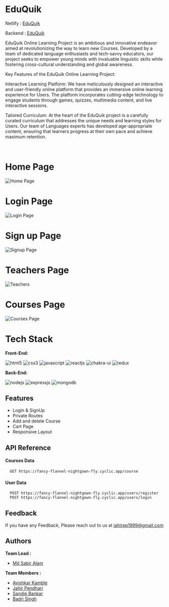 # EduQuik

Netlify :  [EduQuik](https://eduquik.netlify.app/)

Backend : [EduQuik](https://fancy-flannel-nightgown-fly.cyclic.app/)

EduQuik Online Learning Project is an ambitious and innovative endeavor aimed at revolutionizing the way to learn new Courses. Developed by a team of dedicated language enthusiasts and tech-savvy educators, our project seeks to empower young minds with invaluable linguistic skills while fostering cross-cultural understanding and global awareness.

Key Features of the EduQuik Online Learning Project:

Interactive Learning Platform: We have meticulously designed an interactive and user-friendly online platform that provides an immersive online learning experience for Users. The platform incorporates cutting-edge technology to engage students through games, quizzes, multimedia content, and live interactive sessions.

Tailored Curriculum: At the heart of the EduQuik project is a carefully curated curriculum that addresses the unique needs and learning styles for Users. Our team of Languages experts has developed age-appropriate content, ensuring that learners progress at their own pace and achieve maximum retention.


<br/>


# Home Page

![Home Page](https://github.com/JahirPendhari09/EduQuik/assets/128920395/eb26f485-00c3-4604-98e2-310da85ce39f)

# Login Page

![Login Page](https://github.com/JahirPendhari09/EduQuik/assets/128920395/8898f831-b98b-4c6b-b02e-fd5ed7cbe702)

# Sign up Page

![Signup Page](https://github.com/JahirPendhari09/EduQuik/assets/128920395/f5a8d756-9542-4250-84e8-4c8788e188bf)

# Teachers Page

![Teachers ](https://github.com/JahirPendhari09/EduQuik/assets/128920395/b5d3b8a4-513c-47cc-9590-7af9b0b1eaf8)

# Courses Page

![Courses Page](https://github.com/JahirPendhari09/EduQuik/assets/128920395/f1ac7903-f5e4-4652-bd91-d004da0dc999)


# Tech Stack

**Front-End:** <p >
    <img src="https://img.shields.io/badge/HTML5-E34F26?style=for-the-badge&logo=html5&logoColor=white" alt="html5" />
    <img src="https://img.shields.io/badge/CSS3-1572B6?style=for-the-badge&logo=css3&logoColor=white" alt="css3" /> 
    <img src="https://img.shields.io/badge/JavaScript-323330?style=for-the-badge&logo=javascript&logoColor=F7DF1E" alt="javascript" />
    <img src="https://img.shields.io/badge/React-20232A?style=for-the-badge&logo=react&logoColor=61DAFB" alt="reactjs" />
    <img src="https://img.shields.io/badge/Chakra%20UI-3bc7bd?style=for-the-badge&logo=chakraui&logoColor=white" alt="chakra-ui" />
    <img src="https://img.shields.io/badge/Redux-593D88?style=for-the-badge&logo=redux&logoColor=white" alt="redux" /> 
</p>

**Back-End:** 
<p>
   <img src="https://img.shields.io/badge/Node.js-339933?style=for-the-badge&logo=nodedotjs&logoColor=white" alt="nodejs" />
    <img src="https://img.shields.io/badge/Express.js-000000?style=for-the-badge&logo=express&logoColor=white" alt="expressjs" />
    <img src="https://img.shields.io/badge/MongoDB-4EA94B?style=for-the-badge&logo=mongodb&logoColor=white" alt="mongodb" />
</p>

## Features
- Login & SignUp
- Private Routes
- Add and delete Course
- Cart Page
- Responsive Layout

## API Reference

#### Courses Data

```
  GET https://fancy-flannel-nightgown-fly.cyclic.app/course
```

#### User Data

```
  POST https://fancy-flannel-nightgown-fly.cyclic.app/users/register
  POST https://fancy-flannel-nightgown-fly.cyclic.app/users/login
```

## Feedback

If you have any Feedback, Please reach out to us at jahirpp1999@gmail.com

## Authors

**Team Lead :**
- [Md Sabir Alam](https://github.com/mymsa123)

**Team Members :**
- [Avishkar Kamble](https://github.com/aavishkark)
- [Jahir Pendhari](https://github.com/JahirPendhari09)
- [Sandip Bankar](https://github.com/SandipBankar6900)
- [Badri Singh](https://github.com/badrisinghoo7)
